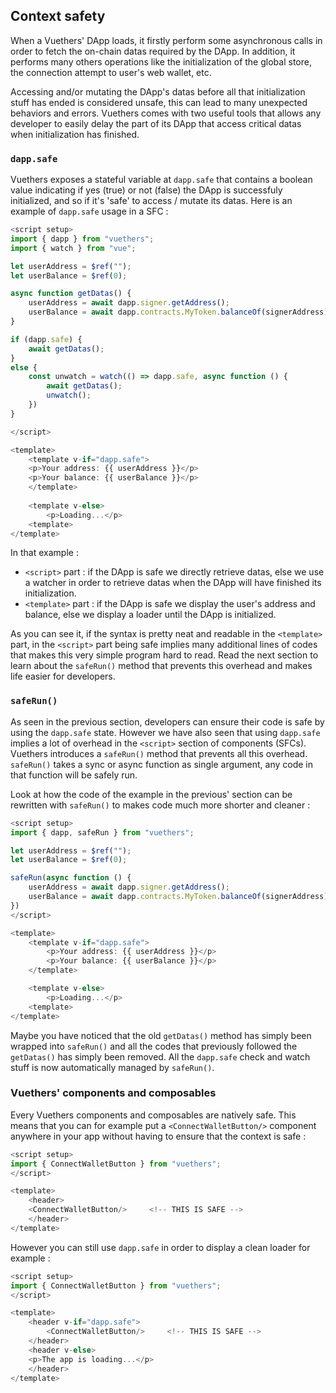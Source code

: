 ## Context safety
When a Vuethers' DApp loads, it firstly perform some asynchronous calls in order to fetch the on-chain datas required by the DApp.
In addition, it performs many others operations like the initialization of the global store, the connection attempt to user's web wallet, etc.

Accessing and/or mutating the DApp's datas before all that initialization stuff has ended is considered unsafe, this can lead to many unexpected behaviors and errors.
Vuethers comes with two useful tools that allows any developer to easily delay the part of its DApp that access critical datas when initialization has finished. 

### `dapp.safe`
Vuethers exposes a stateful variable at `dapp.safe` that contains a boolean value indicating if yes (true) or not (false) the DApp is successfuly initialized, and so if it's 'safe' to access / mutate its datas. 
Here is an example of `dapp.safe` usage in a SFC :
```js
<script setup>
import { dapp } from "vuethers";
import { watch } from "vue";

let userAddress = $ref("");
let userBalance = $ref(0);

async function getDatas() {
    userAddress = await dapp.signer.getAddress();
    userBalance = await dapp.contracts.MyToken.balanceOf(signerAddress);
}

if (dapp.safe) {
    await getDatas();
}
else {
    const unwatch = watch(() => dapp.safe, async function () {
        await getDatas();
        unwatch();
    })
}

</script>

<template>
    <template v-if="dapp.safe">
	<p>Your address: {{ userAddress }}</p>
	<p>Your balance: {{ userBalance }}</p>
    </template>
	
    <template v-else>
        <p>Loading...</p>
    <template>
</template>
```
In that example :
- `<script>` part : if the DApp is safe we directly retrieve datas, else we use a watcher in order to retrieve datas when the DApp will have finished its initialization.
- `<template>` part : if the DApp is safe we display the user's address and balance, else we display a loader until the DApp is initialized.

As you can see it, if the syntax is pretty neat and readable in the `<template>` part, in the `<script>` part being safe implies many additional lines of codes that makes this very simple program hard to read.
Read the next section to learn about the `safeRun()` method that prevents this overhead and makes life easier for developers.

### `safeRun()`
As seen in the previous section, developers can ensure their code is safe by using the `dapp.safe` state. However we have also seen that using `dapp.safe` implies a lot of overhead in the `<script>` section of components (SFCs).
Vuethers introduces a `safeRun()` method that prevents all this overhead.
`safeRun()` takes a sync or async function as single argument, any code in that function will be safely run.

Look at how the code of the example in the previous' section can be rewritten with `safeRun()` to makes code much more shorter and cleaner :
```js
<script setup>
import { dapp, safeRun } from "vuethers";

let userAddress = $ref("");
let userBalance = $ref(0);

safeRun(async function () {
    userAddress = await dapp.signer.getAddress();
    userBalance = await dapp.contracts.MyToken.balanceOf(signerAddress);
})
</script>

<template>
    <template v-if="dapp.safe">
        <p>Your address: {{ userAddress }}</p>
        <p>Your balance: {{ userBalance }}</p>
    </template>

    <template v-else> 
        <p>Loading...</p>
    <template>
</template>
```

Maybe you have noticed that the old `getDatas()` method has simply been wrapped into `safeRun()` and all the codes that previously followed the `getDatas()` has simply been removed.
All the `dapp.safe` check and watch stuff is now automatically managed by `safeRun()`. 


### Vuethers' components and composables
Every Vuethers components and composables are natively safe.
This means that you can for example put a `<ConnectWalletButton/>` component anywhere in your app without having to ensure that the context is safe :
```js
<script setup>
import { ConnectWalletButton } from "vuethers";
</script>

<template>
    <header>
	<ConnectWalletButton/>     <!-- THIS IS SAFE -->
    </header>
</template>
```

However you can still use `dapp.safe` in order to display a clean loader for example :
```js
<script setup>
import { ConnectWalletButton } from "vuethers";
</script>

<template>
    <header v-if="dapp.safe">
        <ConnectWalletButton/>     <!-- THIS IS SAFE -->
    </header>
    <header v-else>
	<p>The app is loading...</p>
    </header>
</template>
```

